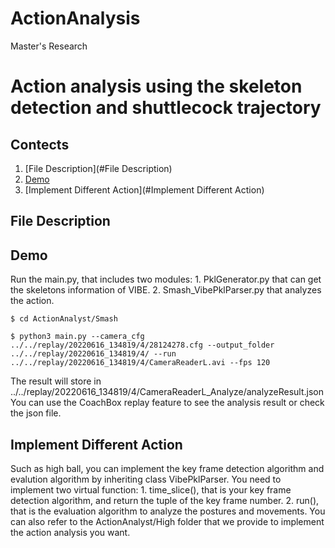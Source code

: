 # ActionAnalysis
Master's Research
# Action analysis using the skeleton detection and shuttlecock trajectory

## Contects
1. [File Description](#File Description)
2. [Demo](#Demo)
3. [Implement Different Action](#Implement Different Action)

## File Description


## Demo
Run the main.py, that includes two modules: 1. PklGenerator.py that can get the skeletons information of VIBE. 2. Smash_VibePklParser.py that analyzes the action.
```
$ cd ActionAnalyst/Smash

$ python3 main.py --camera_cfg ../../replay/20220616_134819/4/28124278.cfg --output_folder ../../replay/20220616_134819/4/ --run ../../replay/20220616_134819/4/CameraReaderL.avi --fps 120
```
The result will store in ../../replay/20220616_134819/4/CameraReaderL_Analyze/analyzeResult.json
You can use the CoachBox replay feature to see the analysis result or check the json file.

## Implement Different Action
Such as high ball, you can implement the key frame detection algorithm and evalution algorithm by inheriting class VibePklParser. You need to implement two virtual function: 1. time_slice(), that is your key frame detection algorithm, and return the tuple of the key frame number. 2. run(), that is the evaluation algorithm to analyze the postures and movements. You can also refer to the ActionAnalyst/High folder that we provide to implement the action analysis you want.
